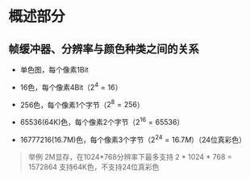 #  概述部分
## 帧缓冲器、分辨率与颜色种类之间的关系
- 单色图，每个像素1Bit

- 16色，每个像素4Bit（$2^4=16$）

- 256色，每个像素1个字节（$2^8=256$）

- 65536(64K)色，每个像素2个字节（$2^16=65536$）

- 16777216(16.7M)色，每个像素3个字节（$2^24=16.7M$）（24位真彩色）

> 举例
> 2M显存，在1024*768分辨率下最多支持
> 2 * 1024 * 768 =‭ 1572864‬
> 支持64K色，不支持24位真彩色